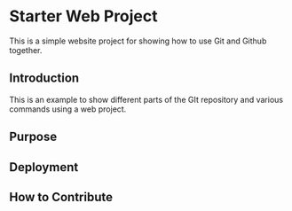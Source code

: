 # Starter Web Project

This is a simple website project for
showing how to use Git and Github together.

## Introduction

This is an example to show different parts 
of the GIt repository and various commands
using a web project.

## Purpose

## Deployment

## How to Contribute